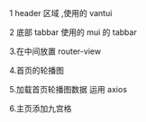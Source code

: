 1 header 区域 ,使用的 vantui

2 底部 tabbar 使用的 mui 的 tabbar

3.在中间放置 router-view

4.首页的轮播图

5.加载首页轮播图数据
运用 axios

6.主页添加九宫格
